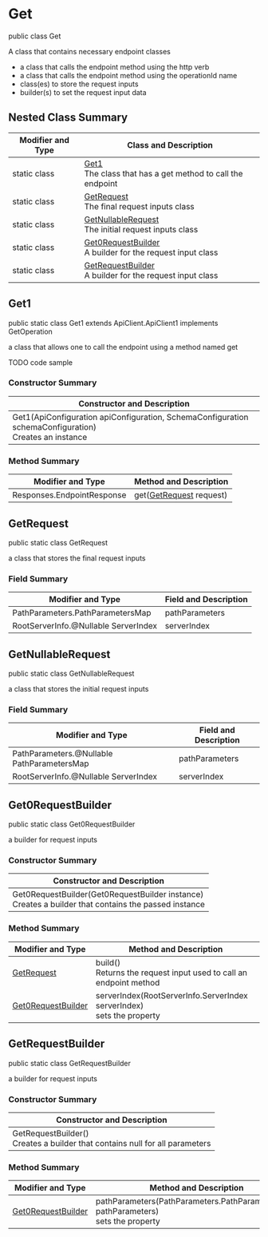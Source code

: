 # Get

public class Get

A class that contains necessary endpoint classes
- a class that calls the endpoint method using the http verb
- a class that calls the endpoint method using the operationId name
- class(es) to store the request inputs
- builder(s) to set the request input data

## Nested Class Summary
| Modifier and Type | Class and Description |
| ----------------- | --------------------- |
| static class | [Get1](#get1)<br>The class that has a get method to call the endpoint |
| static class | [GetRequest](#getrequest)<br>The final request inputs class |
| static class | [GetNullableRequest](#getnullablerequest)<br>The initial request inputs class |
| static class | [Get0RequestBuilder](#get0requestbuilder)<br>A builder for the request input class |
| static class | [GetRequestBuilder](#getrequestbuilder)<br>A builder for the request input class |

## Get1
public static class Get1 extends ApiClient.ApiClient1 implements GetOperation<br>

a class that allows one to call the endpoint using a method named get

TODO code sample

### Constructor Summary
| Constructor and Description |
| --------------------------- |
| Get1(ApiConfiguration apiConfiguration, SchemaConfiguration schemaConfiguration)<br>Creates an instance |

### Method Summary
| Modifier and Type | Method and Description |
| ----------------- | ---------------------- |
| Responses.EndpointResponse | get([GetRequest](#getrequest) request) |

## GetRequest
public static class GetRequest<br>

a class that stores the final request inputs

### Field Summary
| Modifier and Type | Field and Description |
| ----------------- | --------------------- |
| PathParameters.PathParametersMap | pathParameters |
| RootServerInfo.@Nullable ServerIndex | serverIndex |

## GetNullableRequest
public static class GetNullableRequest<br>

a class that stores the initial request inputs

### Field Summary
| Modifier and Type | Field and Description |
| ----------------- | --------------------- |
| PathParameters.@Nullable PathParametersMap | pathParameters |
| RootServerInfo.@Nullable ServerIndex | serverIndex |

## Get0RequestBuilder
public static class Get0RequestBuilder<br>

a builder for request inputs

### Constructor Summary
| Constructor and Description |
| --------------------------- |
| Get0RequestBuilder(Get0RequestBuilder instance)<br>Creates a builder that contains the passed instance |

### Method Summary
| Modifier and Type | Method and Description |
| ----------------- | ---------------------- |
| [GetRequest](#getrequest) | build()<br>Returns the request input used to call an endpoint method |
| [Get0RequestBuilder](#get0requestbuilder) | serverIndex(RootServerInfo.ServerIndex serverIndex)<br>sets the property |

## GetRequestBuilder
public static class GetRequestBuilder<br>

a builder for request inputs

### Constructor Summary
| Constructor and Description |
| --------------------------- |
| GetRequestBuilder()<br>Creates a builder that contains null for all parameters |

### Method Summary
| Modifier and Type | Method and Description |
| ----------------- | ---------------------- |
| [Get0RequestBuilder](#get0requestbuilder) | pathParameters(PathParameters.PathParametersMap pathParameters)<br>sets the property |
